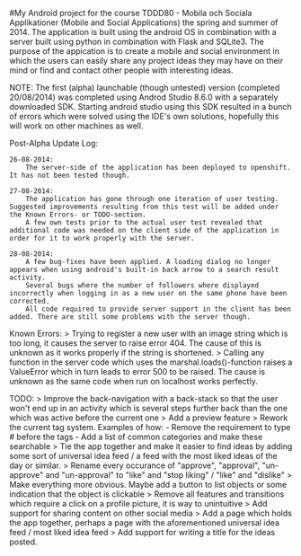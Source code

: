 #My Android project for the course TDDD80 - Mobila och Sociala Applikationer (Mobile and Social Applications) the spring and 
summer of 2014. 
The application is built using the android OS in combination with a server built using python in combination
with Flask and SQLite3. 
The purpose of the appication is to create a mobile and social environment in which the users can easily share any project
ideas they may have on their mind or find and contact other people with interesting ideas.

NOTE: The first (alpha) launchable (though untested) version (completed 20/08/2014) was completed using Androd Studio 8.6.0 with a separately downloaded SDK. 
	  Starting android studio using this SDK resulted in a bunch of errors which were solved using the IDE's own solutions, hopefully this will work on other machines as well.

Post-Alpha Update Log:

	26-08-2014:
		The server-side of the application has been deployed to openshift. It has not been tested though.

	27-08-2014:
		The application has gone through one iteration of user testing. Suggested improvements resulting from this test will be added under the Known Errors- or TODO-section.
		A few own tests prior to the actual user test revealed that additional code was needed on the client side of the application in order for it to work properly with the server.

	28-08-2014:
		A few bug-fixes have been applied. A loading dialog no longer appears when using android's built-in back arrow to a search result activity.
		Several bugs where the number of followers where displayed incorrectly when logging in as a new user on the same phone have been corrected.
		All code required to provide server support in the client has been added. There are still some problems with the server though.

Known Errors:
	> Trying to register a new user with an image string which is too long, it causes the server to raise error 404. 
	  The cause of this is unknown as it works properly if the string is shortened.
	> Calling any function in the server code which uses the marshal.loads()-function raises a ValueError which in turn leads to error 500 to be raised. 
	  The cause is unknown as the same code when run on localhost works perfectly. 

TODO:
	> Improve the back-navigation with a back-stack so that the user won't end up in an activity which is
	  several steps further back than the one which was active before the current one
	> Add a preview feature
	> Rework the current tag system. Examples of how:
		- Remove the requirement to type # before the tags
		- Add a list of common categories and make these searchable
	> Tie the app together and make it easier to find ideas by adding some sort of universal idea feed / a feed with the most liked ideas of the day or similar.
	> Rename every occurance of "approve", "approval", "un-approve" and "un-approval" to "like" and "stop liking" / "like" and "dislike"
	> Make everything more obvious. Maybe add a button to list objects or some indication that the object is clickable
	> Remove all features  and transitions which require a click on a profile picture, it is way to unintuitive
	> Add support for sharing content on other social media
	> Add a page which holds the app together, perhaps a page with the aforementioned universal idea feed / most liked idea feed
	> Add support for writing a title for the ideas posted.

